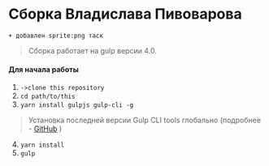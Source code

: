 # Сборка Владислава Пивоварова
    + добавлен sprite:png таск

> Сборка работает на gulp версии 4.0. 

#### Для начала работы

1. ```->clone this repository```
2. ```cd path/to/this```
3. ```yarn install gulpjs gulp-cli -g```  
> Установка последней версии Gulp CLI tools глобально (подробнее - [GitHub](https://github.com/gulpjs/gulp/blob/4.0/docs/getting-started.md) )

4. ```yarn install```
6. ```gulp``` 

